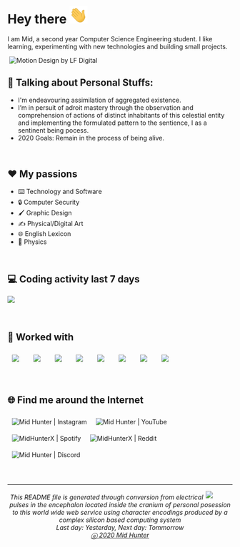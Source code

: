 # Hey there <img src="images/wave.gif" width="40px">
I am Mid, a second year Computer Science Engineering student. I like learning, experimenting with new technologies and building small projects.


<img align="right" alt="Motion Design by LF Digital" src="https://media1.giphy.com/media/dWesBcTLavkZuG35MI/giphy.gif?cid=ecf05e47m5vtes9ru5z8loycvbgqrd53p3xzeib7wfkvmg6z&rid=giphy.gif" width="500" />

<br>

## 👨 Talking about Personal Stuffs:
- I'm endeavouring assimilation of aggregated existence.
- I’m in persuit of adroit mastery through the observation and comprehension of actions of distinct inhabitants of this celestial entity and implementing the formulated pattern to the sentience, I as a sentinent being pocess.
- 2020 Goals: Remain in the process of being alive.

<br>

## ❤️ My passions
* ⌨️ Technology and Software
* 🔒 Computer Security
* 🖌️ Graphic Design
* ✍️ Physical/Digital Art
* 🌐 English Lexicon
* 🏃 Physics

<br>

## 💻 Coding activity last 7 days
![](https://wakatime.com/share/@Mid_Hunter/30e2d32e-7a16-4198-b51b-0b415fa1c696.png)

<br>

## 🔧 Worked with
<code><img height="40" style="padding: 10px" src="https://cdn.jsdelivr.net/gh/devicons/devicon/icons/c/c-original.svg"></code>
&nbsp;
<code><img height="40" style="padding: 10px" src="https://cdn.jsdelivr.net/gh/devicons/devicon/icons/java/java-original.svg"></code>
&nbsp;
<code><img height="40" style="padding: 10px" src="https://cdn.jsdelivr.net/gh/devicons/devicon/icons/python/python-original.svg"></code>
&nbsp;
<code><img height="40" style="padding: 10px" src="https://cdn.jsdelivr.net/gh/devicons/devicon/icons/javascript/javascript-original.svg"></code>
&nbsp;
<code><img height="40" style="padding: 10px" src="https://cdn.jsdelivr.net/gh/devicons/devicon/icons/typescript/typescript-original.svg"></code>
&nbsp;
<code><img height="40" style="padding: 10px" src="https://cdn.jsdelivr.net/gh/devicons/devicon/icons/nodejs/nodejs-original.svg"></code>
&nbsp;
<code><img height="40" style="padding: 10px" src="https://cdn.jsdelivr.net/gh/devicons/devicon/icons/html5/html5-original.svg"></code>
&nbsp;
<code><img height="40" style="padding: 10px" src="https://cdn.jsdelivr.net/gh/devicons/devicon/icons/css3/css3-original.svg"></code>

<br>

## 🌐 Find me around the Internet
[<img title="Not much but it's honest work" align="left" style="padding: 10px" alt="Mid Hunter | Instagram" src="https://img.shields.io/badge/-Instagram-C13584?style=for-the-badge&logo=Instagram&logoColor=white" />][instagram]
[<img title="You shall not pass!" align="left" style="padding: 10px" alt="Mid Hunter | YouTube" src="https://img.shields.io/badge/-YouTube-FF0000?style=for-the-badge&logo=YouTube&logoColor=white" />][youtube]
[<img title="Dem feels bro" align="left" style="padding: 10px" alt="MidHunterX | Spotify" src="https://img.shields.io/badge/-Spotify-1DB954?style=for-the-badge&logo=Spotify&logoColor=white" />][spotify]
[<img title="The only place where intellectuals acts like complete idiots" align="left" style="padding: 10px" alt="MidHunterX | Reddit" src="https://img.shields.io/badge/-u/MidHunterX-FF4500?style=for-the-badge&logo=Reddit&logoColor=white" />][reddit]
[<img title="Welcome my friend, to one of the top 10 dead servers of all time" align="left" style="padding: 10px" alt="Mid Hunter | Discord" src="https://img.shields.io/badge/-Discord-7289da?style=for-the-badge&logo=Discord&logoColor=white" />][discord]

<br clear="left">
<br><br>

<hr>
<img align="right" src="images/QR.svg" width="60" />
<h6 align="center">This <i>README</i> file is generated through conversion from electrical pulses in the encephalon located inside the cranium of personal posession to this world wide web service using character encodings produced by a complex silicon based computing system </br>Last day: Yesterday, Next day: Tommorrow<br /><a title="Not even a copyright symbol but, okay... looks cool tho" href="https://matias.ma/nsfw/">ⓔ 2020 Mid Hunter</a></h6>

<!-- Variables : Social -->
[youtube]: https://www.youtube.com/watch?v=dQw4w9WgXcQ
[instagram]: https://www.instagram.com/mid_hunter
[spotify]: https://open.spotify.com/user/8u1o1bw0zdxbfvgreer5xmeoa
[reddit]: https://www.reddit.com/user/MidHunterX
[discord]: https://discord.com/invite/KQxxEyu
